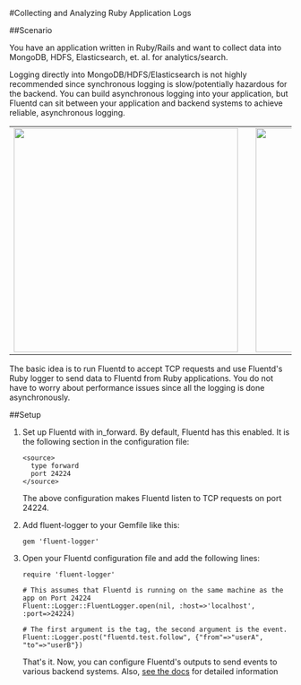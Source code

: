 #Collecting and Analyzing Ruby Application Logs

##Scenario

You have an application written in Ruby/Rails and want to collect data into MongoDB, HDFS, Elasticsearch, et. al. for analytics/search.

Logging directly into MongoDB/HDFS/Elasticsearch is not highly recommended since synchronous logging is slow/potentially hazardous for the backend. You can build asynchronous logging into your application, but Fluentd can sit between your application and backend systems to achieve reliable, asynchronous logging.

<table>
    <tr>
        <td>
            <img width="400px" src="/images/datasources/synchronous_logging.png"/>
        </td>
        <td width="50px"></td>
        <td>
            <img width="400px" src="/images/datasources/asynchronous_logging.png"/>
        </td>
    </tr>
</table>

The basic idea is to run Fluentd to accept TCP requests and use Fluentd's Ruby logger to send data to Fluentd from Ruby applications. You do not have to worry about performance issues since all the logging is done asynchronously.

##Setup

1. Set up Fluentd with in_forward. By default, Fluentd has this enabled. It is the following section in the configuration file:

    ```
    <source>
      type forward
      port 24224
    </source>
    ```

    The above configuration makes Fluentd listen to TCP requests on port 24224.

2. Add fluent-logger to your Gemfile like this:

    ```
    gem 'fluent-logger'
    ```

2. Open your Fluentd configuration file and add the following lines:

    ```
    require 'fluent-logger'

    # This assumes that Fluentd is running on the same machine as the app on Port 24224
    Fluent::Logger::FluentLogger.open(nil, :host=>'localhost', :port=>24224)

    # The first argument is the tag, the second argument is the event.
    Fluent::Logger.post("fluentd.test.follow", {"from"=>"userA", "to"=>"userB"})    
     ```
    
    That's it. Now, you can configure Fluentd's outputs to send events to various backend systems. Also, [see the docs](http://docs.fluentd.org/articles/ruby) for detailed information